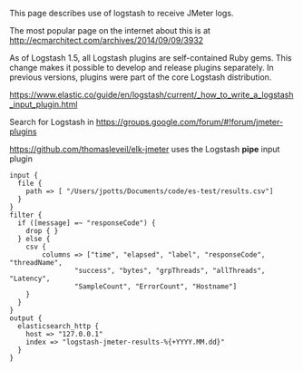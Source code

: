 This page describes use of logstash to receive JMeter logs.

The most popular page on the internet about this is at
http://ecmarchitect.com/archives/2014/09/09/3932

As of Logstash 1.5, all Logstash plugins are self-contained Ruby gems. This change makes it possible to develop and release plugins separately. In previous versions, plugins were part of the core Logstash distribution.

https://www.elastic.co/guide/en/logstash/current/_how_to_write_a_logstash_input_plugin.html

Search for Logstash in https://groups.google.com/forum/#!forum/jmeter-plugins

https://github.com/thomasleveil/elk-jmeter
uses the Logstash **pipe** input plugin

```
input {
  file {
    path => [ "/Users/jpotts/Documents/code/es-test/results.csv"]
  }
}
filter {
  if ([message] =~ "responseCode") {
    drop { }
  } else {
    csv {
    	columns => ["time", "elapsed", "label", "responseCode", "threadName",
	            "success", "bytes", "grpThreads", "allThreads", "Latency",
	            "SampleCount", "ErrorCount", "Hostname"]
    }
  }
}
output {
  elasticsearch_http {
    host => "127.0.0.1"
    index => "logstash-jmeter-results-%{+YYYY.MM.dd}"
  }
}

  ```
  
  

